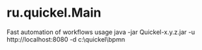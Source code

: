 # ru.quickel.Main
Fast automation of workflows
usage java -jar Quickel-x.y.z.jar -u http://localhost:8080 -d c:\\quickel\\bpmn

